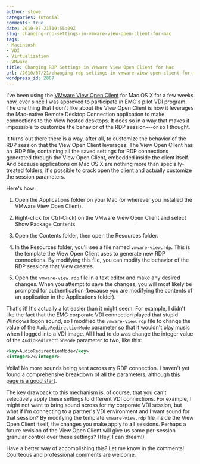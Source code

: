 ```yaml
---
author: slowe
categories: Tutorial
comments: true
date: 2010-07-21T19:55:09Z
slug: changing-rdp-settings-in-vmware-view-open-client-for-mac
tags:
- Macintosh
- VDI
- Virtualization
- VMware
title: Changing RDP Settings in VMware View Open Client for Mac
url: /2010/07/21/changing-rdp-settings-in-vmware-view-open-client-for-mac/
wordpress_id: 2007
---
```


I've been using the [VMware View Open Client](http://code.google.com/p/vmware-view-open-client/) for Mac OS X for a few weeks now, ever since I was approved to participate in EMC's pilot VDI program. The one thing that I don't like about the View Open Client is how it leverages the Mac-native Remote Desktop Connection application to make connections to the View hosted desktops. It does so in a way that makes it impossible to customize the behavior of the RDP session---or so I thought.

It turns out there there is a way, after all, to customize the behavior of the RDP session that the View Open Client leverages. The View Open Client has an .RDP file, containing all the saved settings for RDP connections generated through the View Open Client, embedded inside the client itself. And because applications on Mac OS X are nothing more than specially-treated folders, it's possible to crack open the client and actually customize the session parameters.

Here's how:

1. Open the Applications folder on your Mac (or wherever you installed the VMware View Open Client).

2. Right-click (or Ctrl-Click) on the VMware View Open Client and select Show Package Contents.

3. Open the Contents folder, then open the Resources folder.

4. In the Resources folder, you'll see a file named `vmware-view.rdp`. This is the template the View Open Client uses to generate new RDP connections. By modifying this file, you can modify the behavior of the RDP sessions that View creates.

5. Open the `vmware-view.rdp` file in a text editor and make any desired changes. When you attempt to save the changes, you will most likely be prompted for authentication (because you are modifying the contents of an application in the Applications folder).

That's it! It's actually a lot easier than it might seem. For example, I didn't like the fact that the EMC corporate VDI connection played that stupid Windows logon sound, so I modified the `vmware-view.rdp` file to change the value of the `AudioRedirectionMode` parameter so that it wouldn't play music when I logged into a VDI image. All I had to do was change the integer value of the `AudioRedirectionMode` parameter to two, like this:

```xml
<key>AudioRedirectionMode</key>  
<integer>2</integer>
```

Voila! No more sounds being sent across my RDP connection. I haven't yet found a comprehensive breakdown of all the parameters, although [this page is a good start](http://www.coe.uncc.edu/mosaic/remote_desk/RDP%20File%20Settings.htm).

The key drawback to this mechanism is, of course, that you can't selectively apply these settings to different VDI connections. For example, I might not want to bring sound across for my corporate VDI session, but what if I'm connecting to a partner's VDI environment and I want sound for that session? By modifying the template `vmware-view.rdp` file inside the View Open Client itself, the changes you make apply to **all** sessions. Perhaps a future revision of the View Open Client will give us some per-session granular control over these settings? (Hey, I can dream!)

Have a better way of accomplishing this? Let me know in the comments! Courteous and professional comments are welcome. 
